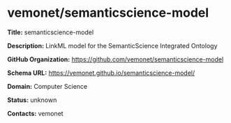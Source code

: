 # vemonet/semanticscience-model

**Title:** semanticscience-model

**Description:** LinkML model for the SemanticScience Integrated Ontology

**GitHub Organization:** https://github.com/vemonet/semanticscience-model

**Schema URL:** https://vemonet.github.io/semanticscience-model/



**Domain:** Computer Science

**Status:** unknown



**Contacts:** vemonet